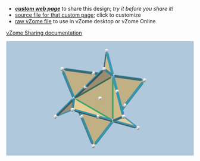 
 - [***custom web page***][post] to share this design; *try it before you share it!*
 - [source file for that custom page][source]; click to customize
 - [raw vZome file][raw] to use in vZome desktop or vZome Online

[vZome Sharing documentation](https://vzome.github.io/vzome/sharing.html#how-it-works)

![Image](<4-triangles.png>)


[post]: <https://John-Kostick.github.io/vzome-sharing/2022/01/21/4-triangles-12-05-03.html>
[source]: <https://github.com/John-Kostick/vzome-sharing/edit/main/_posts/2022-01-21-4-triangles-12-05-03.md>
[raw]: <https://raw.githubusercontent.com/John-Kostick/vzome-sharing/main/2022/01/21/12-05-03-4-triangles/4-triangles.vZome>